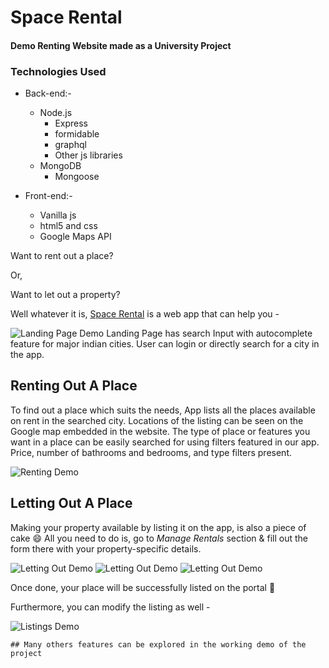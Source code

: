 # Space Rental

#### Demo Renting Website made as a University Project

### Technologies Used  

 * Back-end:-
   * Node.js
     * Express
     * formidable
     * graphql
     * Other js libraries
   * MongoDB
     * Mongoose
 
 * Front-end:-  
   * Vanilla js
   * html5 and css
   * Google Maps API

Want to rent out a place?

Or,

Want to let out a property?

Well whatever it is, [Space Rental](https://space-rental.netlify.app/) is a web app that can help you -

![Landing Page Demo](/ui/media/landing-page-demo.png)
Landing Page has search Input with autocomplete feature for major indian cities. User can login or directly search for a city in the app.

## Renting Out A Place

To find out a place which suits the needs, App lists all the places available on rent in the searched city. Locations of the listing can be seen on the Google map embedded in the website. The type of place or features you want in a place can be easily searched for using filters featured in our app. Price, number of bathrooms and bedrooms, and type filters present. 

![Renting Demo](/ui/media/renting-demo.png)

## Letting Out A Place

Making your property available by listing it on the app, is also a piece of cake :smile: All you need to do is, go to _Manage Rentals_ section & fill out the form there with your property-specific details.

![Letting Out Demo](/ui/media/letting-out-demo-1.png)
![Letting Out Demo](/ui/media/letting-out-demo-2.png)
![Letting Out Demo](/ui/media/letting-out-demo-3.png)

Once done, your place will be successfully listed on the portal :confetti_ball:

Furthermore, you can modify the listing as well -

![Listings Demo](/ui/media/listings-demo.png)

``## Many others features can be explored in the working demo of the project``
